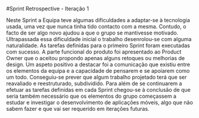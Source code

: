 #Sprint Retrospective - Iteração 1

Neste Sprint a Equipa teve algumas dificuldades a adaptar-se à tecnologia usada, uma vez que nunca tinha tido contacto com a mesma. Contudo, o facto de ser algo novo ajudou a que o grupo se mantivesse motivado. Ultrapassada essa dificuldade inicial o trabalho desenrolou-se com alguma naturalidade. As tarefas definidas para o primeiro Sprint foram executadas com sucesso. A parte funcional do produto foi apresentado ao Product Owner que o aceitou propondo apenas alguns retoques ou melhorias de design. Um aspeto positivo a destacar foi a comunicação que existiu entre os elementos da equipa e a capacidade de pensarem e se apoiarem como um todo. Conseguiu-se prever que algum trabalho projetado terá que ser reavaliado e reestruturado, subdividido. Para além de se continuarem a efetuar as tarefas definidas em cada Sprint chegou-se à conclusão de que seria também necessário que os elementos do grupo começassem a estudar e investigar o desenvolvimento de aplicações móveis, algo que não sabem fazer e que vai ser requerido em iterações futuras.
